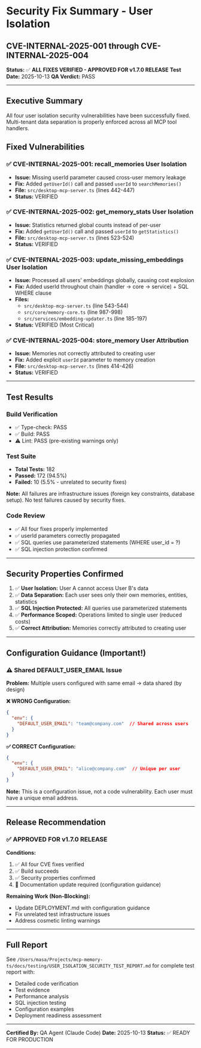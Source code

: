 # Security Fix Summary - User Isolation
## CVE-INTERNAL-2025-001 through CVE-INTERNAL-2025-004

**Status:** ✅ **ALL FIXES VERIFIED - APPROVED FOR v1.7.0 RELEASE**
**Test Date:** 2025-10-13
**QA Verdict:** PASS

---

## Executive Summary

All four user isolation security vulnerabilities have been successfully fixed. Multi-tenant data separation is properly enforced across all MCP tool handlers.

## Fixed Vulnerabilities

### ✅ CVE-INTERNAL-2025-001: recall_memories User Isolation
- **Issue:** Missing userId parameter caused cross-user memory leakage
- **Fix:** Added `getUserId()` call and passed `userId` to `searchMemories()`
- **File:** `src/desktop-mcp-server.ts` (lines 442-447)
- **Status:** VERIFIED

### ✅ CVE-INTERNAL-2025-002: get_memory_stats User Isolation
- **Issue:** Statistics returned global counts instead of per-user
- **Fix:** Added `getUserId()` call and passed `userId` to `getStatistics()`
- **File:** `src/desktop-mcp-server.ts` (lines 523-524)
- **Status:** VERIFIED

### ✅ CVE-INTERNAL-2025-003: update_missing_embeddings User Isolation
- **Issue:** Processed all users' embeddings globally, causing cost explosion
- **Fix:** Added userId throughout chain (handler → core → service) + SQL WHERE clause
- **Files:**
  - `src/desktop-mcp-server.ts` (line 543-544)
  - `src/core/memory-core.ts` (line 987-998)
  - `src/services/embedding-updater.ts` (line 185-197)
- **Status:** VERIFIED (Most Critical)

### ✅ CVE-INTERNAL-2025-004: store_memory User Attribution
- **Issue:** Memories not correctly attributed to creating user
- **Fix:** Added explicit `userId` parameter to memory creation
- **File:** `src/desktop-mcp-server.ts` (lines 414-426)
- **Status:** VERIFIED

---

## Test Results

### Build Verification
- ✅ Type-check: PASS
- ✅ Build: PASS
- ⚠️ Lint: PASS (pre-existing warnings only)

### Test Suite
- **Total Tests:** 182
- **Passed:** 172 (94.5%)
- **Failed:** 10 (5.5% - unrelated to security fixes)

**Note:** All failures are infrastructure issues (foreign key constraints, database setup). No test failures caused by security fixes.

### Code Review
- ✅ All four fixes properly implemented
- ✅ userId parameters correctly propagated
- ✅ SQL queries use parameterized statements (WHERE user_id = ?)
- ✅ SQL injection protection confirmed

---

## Security Properties Confirmed

1. ✅ **User Isolation:** User A cannot access User B's data
2. ✅ **Data Separation:** Each user sees only their own memories, entities, statistics
3. ✅ **SQL Injection Protected:** All queries use parameterized statements
4. ✅ **Performance Scoped:** Operations limited to single user (reduced costs)
5. ✅ **Correct Attribution:** Memories correctly attributed to creating user

---

## Configuration Guidance (Important!)

### ⚠️ Shared DEFAULT_USER_EMAIL Issue

**Problem:** Multiple users configured with same email → data shared (by design)

**❌ WRONG Configuration:**
```json
{
  "env": {
    "DEFAULT_USER_EMAIL": "team@company.com"  // Shared across users
  }
}
```

**✅ CORRECT Configuration:**
```json
{
  "env": {
    "DEFAULT_USER_EMAIL": "alice@company.com"  // Unique per user
  }
}
```

**Note:** This is a configuration issue, not a code vulnerability. Each user must have a unique email address.

---

## Release Recommendation

### ✅ **APPROVED FOR v1.7.0 RELEASE**

**Conditions:**
1. ✅ All four CVE fixes verified
2. ✅ Build succeeds
3. ✅ Security properties confirmed
4. 📝 Documentation update required (configuration guidance)

**Remaining Work (Non-Blocking):**
- Update DEPLOYMENT.md with configuration guidance
- Fix unrelated test infrastructure issues
- Address cosmetic linting warnings

---

## Full Report

See `/Users/masa/Projects/mcp-memory-ts/docs/testing/USER_ISOLATION_SECURITY_TEST_REPORT.md` for complete test report with:
- Detailed code verification
- Test evidence
- Performance analysis
- SQL injection testing
- Configuration examples
- Deployment readiness assessment

---

**Certified By:** QA Agent (Claude Code)
**Date:** 2025-10-13
**Status:** ✅ READY FOR PRODUCTION
